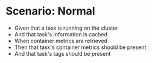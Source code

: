 # Scenario: Normal

- Given that a task is running on the cluster
- And that task's information is cached
- When container metrics are retrieved
- Then that task's container metrics should be present
- And that task's tags should be present
